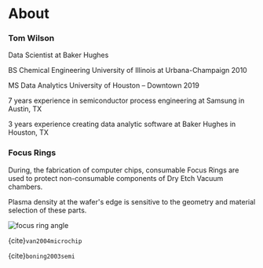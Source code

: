 About
============================

### Tom Wilson

Data Scientist at Baker Hughes

BS Chemical Engineering University of Illinois at Urbana-Champaign 2010

MS Data Analytics University of Houston – Downtown 2019

7 years experience in semiconductor process engineering at Samsung in Austin, TX

3 years experience creating data analytic software at Baker Hughes in Houston, TX

### Focus Rings

During, the fabrication of computer chips, consumable Focus Rings are used to protect non-consumable components of Dry Etch Vacuum chambers.

Plasma density at the wafer's edge is sensitive to the geometry and material selection of these parts.

![ focus ring angle ](images/focus-ring-90-75-55-45.png)

{cite}`van2004microchip`
 
{cite}`boning2003semi`

```{bibliography} references.bib
```
